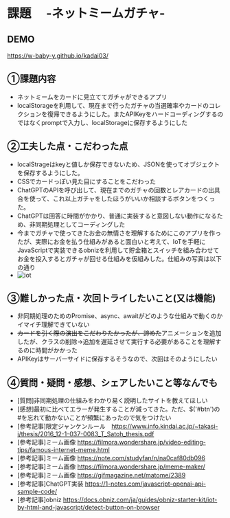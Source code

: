 # 課題　 -ネットミームガチャ-

## DEMO
https://w-baby-y.github.io/kadai03/

## ①課題内容
- ネットミームをカードに見立ててガチャができるアプリ
- localStorageを利用して、現在まで行ったガチャの当選確率やカードのコレクションを復帰できるようにした。またAPIKeyをハードコーディングするのではなくpromptで入力し、localStorageに保存するようにした

## ②工夫した点・こだわった点
- localStrageはkeyと値しか保存できないため、JSONを使ってオブジェクトを保存するようにした。
- CSSでカードっぽい見た目にすることをこだわった
- ChatGPTのAPIを呼び出して、現在までのガチャの回数とレアカードの出具合を使って、これ以上ガチャをしたほうがいいか相談するボタンをつくった。
- ChatGPTは回答に時間がかかり、普通に実装すると意図しない動作になるため、非同期処理としてコーディングした
- 今までガチャで使ってきたお金の無情さを理解するためにこのアプリを作ったが、実際にお金を払う仕組みがあると面白いと考えて、IoTを手軽にJavaScriptで実装できるobnizを利用して貯金箱とスイッチを組み合わせてお金を投入するとガチャが回せる仕組みを仮組みした。仕組みの写真は以下の通り
- ![iot](https://github.com/w-baby-y/kadai03/assets/132176613/83831660-625d-45ea-b006-729c2c1512d7)

## ③難しかった点・次回トライしたいこと(又は機能)
- 非同期処理のためのPromise、async、awaitがどのような仕組みで動くのかイマイチ理解できていない
- ~~カードを引く際の演出をこだわりたかったが、諦めた~~アニメーションを追加したが、クラスの削除→追加を遅延させて実行する必要があることを理解するのに時間がかかった
- APIKeyはサーバーサイドに保存するそうなので、次回はそのようにしたい

## ④質問・疑問・感想、シェアしたいこと等なんでも
- [質問]非同期処理の仕組みをわかり易く説明したサイトを教えてほしい
- [感想]最初に比べてエラーが発生することが減ってきた。ただ、$('#btn')の#を忘れて動かないことが頻繁にあったので気をつけたい
- [参考記事]限定ジャンケンルール　https://www.info.kindai.ac.jp/~takasi-i/thesis/2016_12-1-037-0083_T_Satoh_thesis.pdf
- [参考記事]ミーム画像 https://filmora.wondershare.jp/video-editing-tips/famous-internet-meme.html
- [参考記事]ミーム画像 https://note.com/studyfan/n/na0caf80db096
- [参考記事]ミーム画像 https://filmora.wondershare.jp/meme-maker/
- [参考記事]ミーム画像 https://gifmagazine.net/matome/2389
- [参考記事]ChatGPT実装 https://1-notes.com/javascript-openai-api-sample-code/
- [参考記事]obniz https://docs.obniz.com/ja/guides/obniz-starter-kit/iot-by-html-and-javascript/detect-button-on-browser
